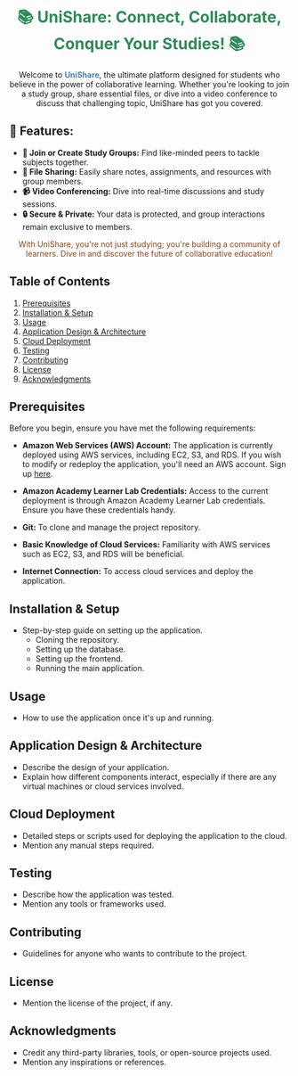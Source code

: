<h1 align="center" style="color: #2E8B57;">📚 UniShare: Connect, Collaborate, Conquer Your Studies! 📚</h1>

<p align="center">
  Welcome to <b style="color: #4682B4;">UniShare</b>, the ultimate platform designed for students who believe in the power of collaborative learning. Whether you're looking to join a study group, share essential files, or dive into a video conference to discuss that challenging topic, UniShare has got you covered.
</p>

## 🌟 Features:
- **📖 Join or Create Study Groups:** Find like-minded peers to tackle subjects together.
- **📁 File Sharing:** Easily share notes, assignments, and resources with group members.
- **📹 Video Conferencing:** Dive into real-time discussions and study sessions.
- **🔒 Secure & Private:** Your data is protected, and group interactions remain exclusive to members.

<p align="center" style="color: #8B4513;">
  With UniShare, you're not just studying; you're building a community of learners. Dive in and discover the future of collaborative education!
</p>


## Table of Contents
1. [Prerequisites](#prerequisites)
2. [Installation & Setup](#installation--setup)
3. [Usage](#usage)
4. [Application Design & Architecture](#application-design--architecture)
5. [Cloud Deployment](#cloud-deployment)
6. [Testing](#testing)
7. [Contributing](#contributing)
8. [License](#license)
9. [Acknowledgments](#acknowledgments)

## Prerequisites

Before you begin, ensure you have met the following requirements:

- **Amazon Web Services (AWS) Account:** The application is currently deployed using AWS services, including EC2, S3, and RDS. If you wish to modify or redeploy the application, you'll need an AWS account. Sign up [here](https://aws.amazon.com/).

- **Amazon Academy Learner Lab Credentials:** Access to the current deployment is through Amazon Academy Learner Lab credentials. Ensure you have these credentials handy.

- **Git:** To clone and manage the project repository.

- **Basic Knowledge of Cloud Services:** Familiarity with AWS services such as EC2, S3, and RDS will be beneficial.

- **Internet Connection:** To access cloud services and deploy the application.


## Installation & Setup

- Step-by-step guide on setting up the application.
  - Cloning the repository.
  - Setting up the database.
  - Setting up the frontend.
  - Running the main application.

## Usage

- How to use the application once it's up and running.

## Application Design & Architecture

- Describe the design of your application.
- Explain how different components interact, especially if there are any virtual machines or cloud services involved.

## Cloud Deployment

- Detailed steps or scripts used for deploying the application to the cloud.
- Mention any manual steps required.

## Testing

- Describe how the application was tested.
- Mention any tools or frameworks used.

## Contributing

- Guidelines for anyone who wants to contribute to the project.

## License

- Mention the license of the project, if any.

## Acknowledgments

- Credit any third-party libraries, tools, or open-source projects used.
- Mention any inspirations or references.




